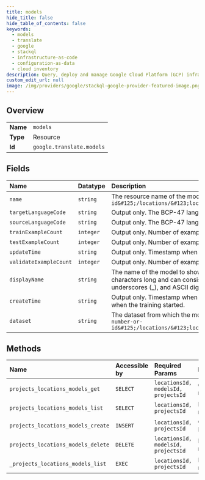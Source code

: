 ```yaml
---
title: models
hide_title: false
hide_table_of_contents: false
keywords:
  - models
  - translate
  - google    
  - stackql
  - infrastructure-as-code
  - configuration-as-data
  - cloud inventory
description: Query, deploy and manage Google Cloud Platform (GCP) infrastructure and resources using SQL
custom_edit_url: null
image: /img/providers/google/stackql-google-provider-featured-image.png
---
```

  
    

## Overview
<table><tbody>
<tr><td><b>Name</b></td><td><code>models</code></td></tr>
<tr><td><b>Type</b></td><td>Resource</td></tr>
<tr><td><b>Id</b></td><td><code>google.translate.models</code></td></tr>
</tbody></table>

## Fields
| Name | Datatype | Description |
|:-----|:---------|:------------|
| `name` | `string` | The resource name of the model, in form of `projects/&#123;project-number-or-id&#125;/locations/&#123;location_id&#125;/models/&#123;model_id&#125;` |
| `targetLanguageCode` | `string` | Output only. The BCP-47 language code of the target language. |
| `sourceLanguageCode` | `string` | Output only. The BCP-47 language code of the source language. |
| `trainExampleCount` | `integer` | Output only. Number of examples (sentence pairs) used to train the model. |
| `testExampleCount` | `integer` | Output only. Number of examples (sentence pairs) used to test the model. |
| `updateTime` | `string` | Output only. Timestamp when this model was last updated. |
| `validateExampleCount` | `integer` | Output only. Number of examples (sentence pairs) used to validate the model. |
| `displayName` | `string` | The name of the model to show in the interface. The name can be up to 32 characters long and can consist only of ASCII Latin letters A-Z and a-z, underscores (_), and ASCII digits 0-9. |
| `createTime` | `string` | Output only. Timestamp when the model resource was created, which is also when the training started. |
| `dataset` | `string` | The dataset from which the model is trained, in form of `projects/&#123;project-number-or-id&#125;/locations/&#123;location_id&#125;/datasets/&#123;dataset_id&#125;` |
## Methods
| Name | Accessible by | Required Params | Description |
|:-----|:--------------|:----------------|:------------|
| `projects_locations_models_get` | `SELECT` | `locationsId, modelsId, projectsId` | Gets a model. |
| `projects_locations_models_list` | `SELECT` | `locationsId, projectsId` | Lists models. |
| `projects_locations_models_create` | `INSERT` | `locationsId, projectsId` | Creates a Model. |
| `projects_locations_models_delete` | `DELETE` | `locationsId, modelsId, projectsId` | Deletes a model. |
| `_projects_locations_models_list` | `EXEC` | `locationsId, projectsId` | Lists models. |
